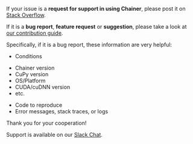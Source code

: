 If your issue is a **request for support in using Chainer**,
please post it on [Stack Overflow](https://stackoverflow.com/questions/tagged/chainer).

If it is a **bug report**, **feature request** or **suggestion**,
please take a look at [our contribution guide](https://docs.chainer.org/en/latest/contribution.html).

Specifically, if it is a bug report, these information are very helpful:

* Conditions
<!--
You can also get this information by typing the following:
```
python -c 'import chainer; chainer.print_runtime_info()'
```
-->
  - Chainer version
  - CuPy version
  - OS/Platform
  - CUDA/cuDNN version
  - etc.
* Code to reproduce
* Error messages, stack traces, or logs

Thank you for your cooperation!

Support is available on our [Slack Chat](https://bit.ly/join-chainer-slack).
